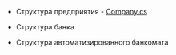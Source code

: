 

- Структура предприятия - [Company.cs](https://github.com/dmtmlv/-11-1/blob/main/C%23/LAB2/Company.cs)

- Структура банка

- Структура автоматизированного банкомата
